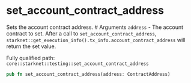# set_account_contract_address

Sets the account contract address.  # Arguments  `address` - The account contract to set.  After a call to `set_account_contract_address`, `starknet::get_execution_info().tx_info.account_contract_address` will return the set value.

Fully qualified path: `core::starknet::testing::set_account_contract_address`

```rust
pub fn set_account_contract_address(address: ContractAddress)
```

